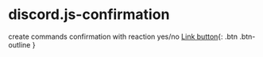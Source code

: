 # discord.js-confirmation
create commands  confirmation with reaction yes/no
[Link button](http://example.com/){: .btn .btn-outline }
